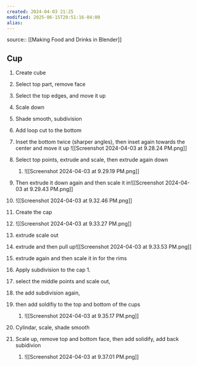 ```yaml
---
created: 2024-04-03 21:25
modified: 2025-06-15T20:51:16-04:00
alias: 
---
```

source::  [[Making Food and Drinks in Blender]]
## Cup
1. Create cube
2. Select top part, remove face
3. Select the top edges, and move it up
4. Scale down
5. Shade smooth, subdivision
6. Add loop cut to the bottom
7. Inset the bottom twice (sharper angles), then inset again towards the center and move it up
	![[Screenshot 2024-04-03 at 9.28.24 PM.png]]
1. Select top points, extrude and scale, then extrude again down
	1. ![[Screenshot 2024-04-03 at 9.29.19 PM.png]]
2. Then extrude it down again and then scale it in![[Screenshot 2024-04-03 at 9.29.43 PM.png]]
3. ![[Screenshot 2024-04-03 at 9.32.46 PM.png]]
4. Create the cap
5. ![[Screenshot 2024-04-03 at 9.33.27 PM.png]]
6. extrude scale out
7. extrude and then pull up![[Screenshot 2024-04-03 at 9.33.53 PM.png]]
8. extrude again and then scale it in for the rims
9. Apply subdivision to the cap
	1.
10. select the middle points and scale out,
11. the add subdivision again,
12. then add soldifiy to the top and bottom of the cups
	1. ![[Screenshot 2024-04-03 at 9.35.17 PM.png]]

12. Cylindar, scale, shade smooth
13. Scale up, remove top and bottom face, then add solidify, add back subidivion
	1. ![[Screenshot 2024-04-03 at 9.37.01 PM.png]]
